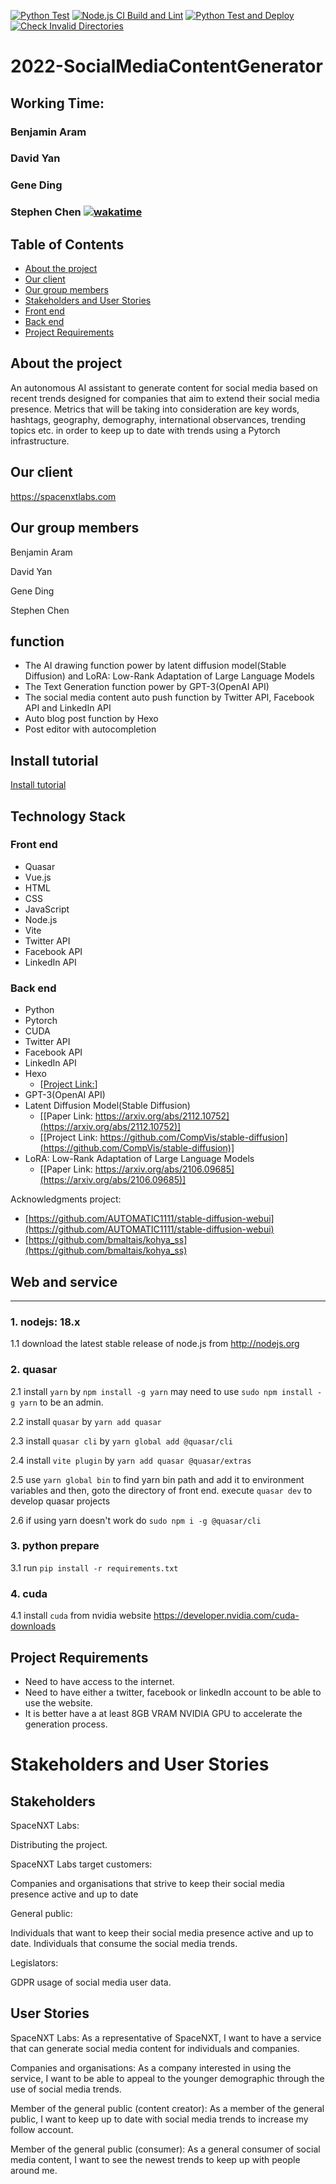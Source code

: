 [![Python Test](https://github.com/spe-uob/2022-SocialMediaContentGenerator/actions/workflows/python_test.yml/badge.svg)](https://github.com/spe-uob/2022-SocialMediaContentGenerator/actions/workflows/python_test.yml)
[![Node.js CI Build and Lint](https://github.com/spe-uob/2022-SocialMediaContentGenerator/actions/workflows/nodejs_ci_build_and_lint.yml/badge.svg)](https://github.com/spe-uob/2022-SocialMediaContentGenerator/actions/workflows/nodejs_ci_build_and_lint.yml) 
[![Python Test and Deploy](https://github.com/spe-uob/2022-SocialMediaContentGenerator/actions/workflows/main_python_cd.yml/badge.svg)](https://github.com/spe-uob/2022-SocialMediaContentGenerator/actions/workflows/main_python_cd.yml)
[![Check Invalid Directories](https://github.com/spe-uob/2022-SocialMediaContentGenerator/actions/workflows/invalid_dir_check.yml/badge.svg)](https://github.com/spe-uob/2022-SocialMediaContentGenerator/actions/workflows/invalid_dir_check.yml)

# 2022-SocialMediaContentGenerator

## Working Time:

### Benjamin Aram

### David Yan

### Gene Ding

### Stephen Chen [![wakatime](https://wakatime.com/badge/user/23381c4b-372b-46eb-b687-994db38af858/project/f95e8755-5e2c-42fe-b093-687599dfb8b1.svg)](https://wakatime.com/badge/user/23381c4b-372b-46eb-b687-994db38af858/project/f95e8755-5e2c-42fe-b093-687599dfb8b1)

## Table of Contents
  - [About the project](#about-the-project)
  - [Our client](#our-client)
  - [Our group members](#our-group-members)
  - [Stakeholders and User Stories](#stakeholders-and-user-stories)
  - [Front end](#front-end)
  - [Back end](#back-end)
  - [Project Requirements](#project-requirements)

## About the project
An autonomous AI assistant to generate content for social media based on recent trends designed for companies that aim to extend their social media presence. 
Metrics that will be taking into consideration are key words, hashtags, geography, demography, international observances, trending topics etc. in order to keep up to date with trends using a Pytorch infrastructure.

## Our client
https://spacenxtlabs.com

## Our group members
Benjamin Aram

David Yan

Gene Ding

Stephen Chen

## function

- The AI drawing function power by latent diffusion model(Stable Diffusion) and LoRA: Low-Rank Adaptation of Large Language Models
- The Text Generation function power by GPT-3(OpenAI API)
- The social media content auto push function by Twitter API, Facebook API and LinkedIn API
- Auto blog post function by Hexo
- Post editor with autocompletion

## Install tutorial

[Install tutorial](install.md)

## Technology Stack

### Front end
- Quasar
- Vue.js
- HTML
- CSS
- JavaScript
- Node.js
- Vite
- Twitter API
- Facebook API
- LinkedIn API

### Back end
- Python
- Pytorch
- CUDA
- Twitter API
- Facebook API
- LinkedIn API
- Hexo
    - [[Project Link:](https://github.com/hexojs/hexo)]
- GPT-3(OpenAI API)
- Latent Diffusion Model(Stable Diffusion)
    - [[Paper Link: https://arxiv.org/abs/2112.10752](https://arxiv.org/abs/2112.10752)]
    - [[Project Link: https://github.com/CompVis/stable-diffusion](https://github.com/CompVis/stable-diffusion)]
- LoRA: Low-Rank Adaptation of Large Language Models
    - [[Paper Link: https://arxiv.org/abs/2106.09685](https://arxiv.org/abs/2106.09685)]

Acknowledgments project:
- [https://github.com/AUTOMATIC1111/stable-diffusion-webui](https://github.com/AUTOMATIC1111/stable-diffusion-webui)
- [https://github.com/bmaltais/kohya_ss](https://github.com/bmaltais/kohya_ss)

## Web and service

--- 
### 1. nodejs: 18.x
1.1 download the latest stable release of node.js from http://nodejs.org

### 2. quasar
2.1 install `yarn` by `npm install -g yarn` may need to use `sudo npm install -g yarn` to be an admin.

2.2 install `quasar` by `yarn add quasar`

2.3 install `quasar cli` by `yarn global add @quasar/cli`

2.4 install `vite plugin` by `yarn add quasar @quasar/extras`

2.5 use `yarn global bin` to find yarn bin path and add it to environment variables and then, goto the directory of front end. execute `quasar dev` to develop quasar projects

2.6 if using yarn doesn't work do `sudo npm i -g @quasar/cli`

### 3. python prepare
3.1 run `pip install -r requirements.txt`

### 4. cuda
4.1 install `cuda` from nvidia website https://developer.nvidia.com/cuda-downloads

## Project Requirements

- Need to have access to the internet.
- Need to have either a twitter, facebook or linkedIn account to be able to use the website.
- It is better have a at least 8GB VRAM NVIDIA GPU to accelerate the generation process.

# Stakeholders and User Stories

## Stakeholders
SpaceNXT Labs: 

Distributing the project.

SpaceNXT Labs target customers: 

Companies and organisations that strive to keep their social media presence active and up to date

General public: 

Individuals that want to keep their social media presence active and up to date.
Individuals that consume the social media trends.

Legislators:

GDPR usage of social media user data.

## User Stories
SpaceNXT Labs:
As a representative of SpaceNXT, I want to have a service that can generate social media content for individuals and companies.

Companies and organisations:
As a company interested in using the service, I want to be able to appeal to the younger demographic through the use of social media trends.

Member of the general public (content creator):
As a member of the general public, I want to keep up to date with social media trends to increase my follow account.

Member of the general public (consumer):
As a general consumer of social media content, I want to see the newest trends to keep up with people around me.

